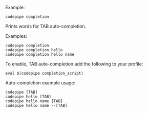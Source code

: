 Example:

    codepipe completion

Prints words for TAB auto-completion.

Examples:

    codepipe completion
    codepipe completion hello
    codepipe completion hello name

To enable, TAB auto-completion add the following to your profile:

    eval $(codepipe completion_script)

Auto-completion example usage:

    codepipe [TAB]
    codepipe hello [TAB]
    codepipe hello name [TAB]
    codepipe hello name --[TAB]
